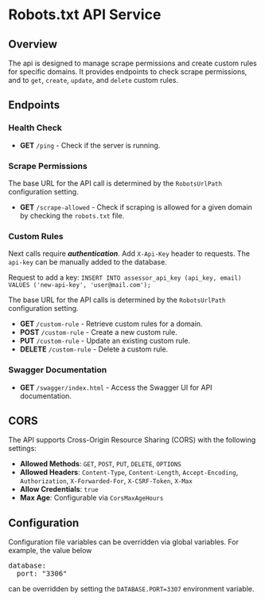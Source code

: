 # Robots.txt API Service

## Overview

The api is designed to manage scrape permissions and create custom rules for specific domains. 
It provides endpoints to check scrape permissions, and to `get`, `create`, `update`, and `delete` custom rules.

## Endpoints

### Health Check

- **GET** `/ping` - Check if the server is running.

### Scrape Permissions

The base URL for the API call is determined by the `RobotsUrlPath` configuration setting.

- **GET** `/scrape-allowed` - Check if scraping is allowed for a given domain by checking the `robots.txt` file.

### Custom Rules

Next calls require _**authentication**_.
Add `X-Api-Key` header to requests.
The `api-key` can be manually added to the database.

Request to add a key: `INSERT INTO assessor_api_key (api_key, email) VALUES ('new-api-key', 'user@mail.com');`

The base URL for the API calls is determined by the `RobotsUrlPath` configuration setting.

- **GET** `/custom-rule` - Retrieve custom rules for a domain.
- **POST** `/custom-rule` - Create a new custom rule.
- **PUT** `/custom-rule` - Update an existing custom rule.
- **DELETE** `/custom-rule` - Delete a custom rule.

### Swagger Documentation

- **GET** `/swagger/index.html` - Access the Swagger UI for API documentation.

## CORS

The API supports Cross-Origin Resource Sharing (CORS) with the following settings:

- **Allowed Methods**: `GET`, `POST`, `PUT`, `DELETE`, `OPTIONS`
- **Allowed Headers**: `Content-Type`, `Content-Length`, `Accept-Encoding`, `Authorization`, `X-Forwarded-For`,
  `X-CSRF-Token`, `X-Max`
- **Allow Credentials**: `true`
- **Max Age**: Configurable via `CorsMaxAgeHours`

## Configuration

Configuration file variables can be overridden via global variables.
For example, the value below
<pre>database:
  port: "3306"</pre>
can be overridden by setting the `DATABASE.PORT=3307` environment variable.
